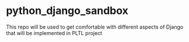 # python_django_sandbox
This repo will be used to get comfortable with different aspects of Django that will be implemented in PLTL project
